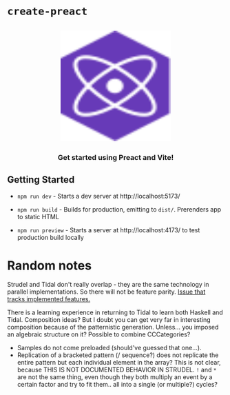 # `create-preact`

<h2 align="center">
  <img height="256" width="256" src="./src/assets/preact.svg">
</h2>

<h3 align="center">Get started using Preact and Vite!</h3>

## Getting Started

-   `npm run dev` - Starts a dev server at http://localhost:5173/

-   `npm run build` - Builds for production, emitting to `dist/`. Prerenders app to static HTML

-   `npm run preview` - Starts a server at http://localhost:4173/ to test production build locally


# Random notes
Strudel and Tidal don't really overlap - they are the same technology in parallel implementations.
So there will not be feature parity. 
[Issue that tracks implemented features.](https://github.com/tidalcycles/strudel/issues/31)

There is a learning experience in returning to Tidal to learn both Haskell and Tidal. 
Composition ideas? But I doubt you can get very far in interesting composition because of the patternistic generation.
Unless... you imposed an algebraic structure on it? Possible to combine CCCategories?

- Samples do not come preloaded (should've guessed that one...).
- Replication of a bracketed pattern (/ sequence?) does not replicate the entire pattern but each individual element in the array? This is not clear, because THIS IS NOT DOCUMENTED BEHAVIOR IN STRUDEL.
`!` and `*` are not the same thing, even though they both multiply an event by a certain factor and try to fit them.. all into a single (or multiple?) cycles?